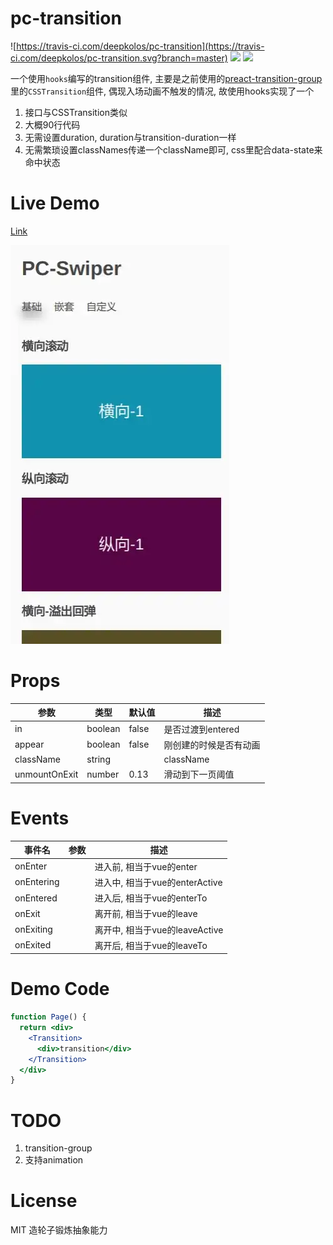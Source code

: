 # pc-transition

![https://travis-ci.com/deepkolos/pc-transition](https://travis-ci.com/deepkolos/pc-transition.svg?branch=master)
![](https://img.shields.io/npm/dt/pc-transition.svg)
![](https://img.shields.io/npm/v/pc-transition.svg)

一个使用`hooks`编写的transition组件, 主要是之前使用的[preact-transition-group](https://github.com/andrewiggins/preact-transition-group)里的`CSSTransition`组件, 偶现入场动画不触发的情况, 故使用hooks实现了一个

1. 接口与CSSTransition类似
2. 大概90行代码
3. 无需设置duration, duration与transition-duration一样
4. 无需繁琐设置classNames传递一个className即可, css里配合data-state来命中状态

# Live Demo

[Link](https://deepkolos.github.io/pc-transition/)

![demo](https://raw.githubusercontent.com/deepkolos/pc-transition/master/demo.webp)

# Props

| 参数          | 类型    | 默认值 | 描述                   |
| ------------- | ------- | ------ | ---------------------- |
| in            | boolean | false  | 是否过渡到entered      |
| appear        | boolean | false  | 刚创建的时候是否有动画 |
| className     | string  |        | className              |
| unmountOnExit | number  | 0.13   | 滑动到下一页阈值       |


# Events

| 事件名     | 参数 | 描述                          |
| ---------- | ---- | ----------------------------- |
| onEnter    |      | 进入前, 相当于vue的enter       |
| onEntering |      | 进入中, 相当于vue的enterActive |
| onEntered  |      | 进入后, 相当于vue的enterTo     |
| onExit     |      | 离开前, 相当于vue的leave       |
| onExiting  |      | 离开中, 相当于vue的leaveActive |
| onExited   |      | 离开后, 相当于vue的leaveTo     |


# Demo Code

```jsx
function Page() {
  return <div>
    <Transition>
      <div>transition</div>
    </Transition>
  </div>
}
```

# TODO

1. transition-group
2. 支持animation

# License

MIT 造轮子锻炼抽象能力
